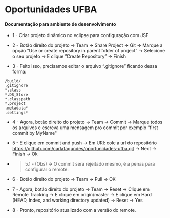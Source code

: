 # Oportunidades UFBA

#### Documentação para ambiente de desenvolvimento

* 1 - Criar projeto dinâmico no eclipse para configuração com JSF

* 2 - Botão direito do projeto -> Team -> Share Project -> Git -> Marque a opção “Use or create repository in parent folder of project” -> Selecione o seu projeto -> E clique ”Create Repository” -> Finish


* 3 - Feito isso, precisamos editar o arquivo “.gitignore” ficando dessa forma:

 ```
/build/
.gitignore
*.class
*.DS_Store
*.classpath
*.project
.metadata*
.settings*
```
* 4 - Agora, botão direito do projeto -> Team -> Commit -> Marque todos os arquivos e escreva uma mensagem pro commit por exemplo “first commit by MyName"

* 5 - E clique em commit and push -> Em URI: cole a url do repositório https://github.com/carlafagundes/oportunidades-ufba.git -> Next -> Finish -> Ok 

* > 5.1 - (Obs) -> O commit será rejeitado mesmo, é a penas para configurar o remote.

* 6 - Botão direito do projeto -> Team -> Pull -> OK

* 7 - Agora, botão direito do projeto -> Team -> Reset -> Clique em Remote Tracking -> E clique em origin/master -> E clique em Hard (HEAD, índex, and working directory updated) -> Reset -> Yes

* 8 - Pronto, repositório atualizado com a versão do remote.